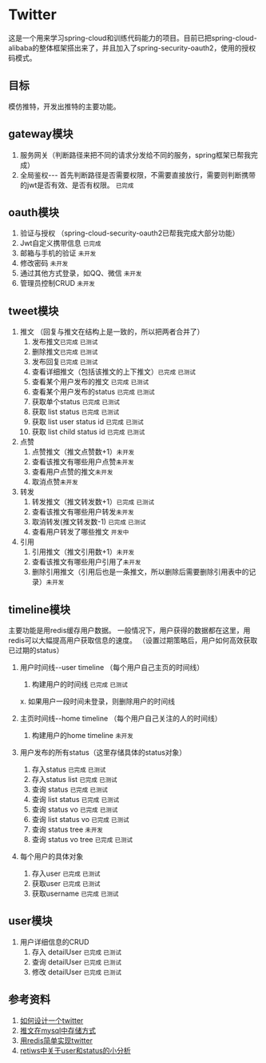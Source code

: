 # Twitter

这是一个用来学习spring-cloud和训练代码能力的项目。目前已把spring-cloud-alibaba的整体框架搭出来了，并且加入了spring-security-oauth2，使用的授权码模式。

## 目标

模仿推特，开发出推特的主要功能。

## gateway模块

1. 服务网关（判断路径来把不同的请求分发给不同的服务，spring框架已帮我完成）
2. 全局鉴权--- 首先判断路径是否需要权限，不需要直接放行，需要则判断携带的jwt是否有效、是否有权限。 `已完成`

## oauth模块

1. 验证与授权 （spring-cloud-security-oauth2已帮我完成大部分功能）
2. Jwt自定义携带信息 `已完成`
3. 邮箱与手机的验证 `未开发`
4. 修改密码 `未开发`
5. 通过其他方式登录，如QQ、微信 `未开发`
6. 管理员控制CRUD `未开发`

## tweet模块

1. 推文 （回复与推文在结构上是一致的，所以把两者合并了）
    1. 发布推文`已完成` `已测试`
    2. 删除推文`已完成` `已测试`
    3. 发布回复`已完成` `已测试`
    4. 查看详细推文（包括该推文的上下推文）`已完成` `已测试`
    5. 查看某个用户发布的推文 `已完成` `已测试`
    6. 查看某个用户发布的status `已完成` `已测试`
    7. 获取单个status `已完成` `已测试`
    8. 获取 list status `已完成` `已测试`
    9. 获取 list user status id `已完成` `已测试`
   10. 获取 list child status  id `已完成` `已测试`
2. 点赞
    1. 点赞推文（推文点赞数+1）`未开发`
    2. 查看该推文有哪些用户点赞`未开发`
    3. 查看用户点赞的推文`未开发`
    4. 取消点赞`未开发`
3. 转发
    1. 转发推文（推文转发数+1）`已完成` `已测试`
    2. 查看该推文有哪些用户转发`未开发`
    3. 取消转发(推文转发数-1) `已完成` `已测试`
    4. 查看用户转发了哪些推文 `开发中`
4. 引用
    1. 引用推文（推文引用数+1）`未开发`
    2. 查看该推文有哪些用户引用了`未开发`
    3. 删除引用推文（引用后也是一条推文，所以删除后需要删除引用表中的记录）`未开发`

## timeline模块

主要功能是用redis缓存用户数据。 一般情况下，用户获得的数据都在这里，用redis可以大幅提高用户获取信息的速度。 （设置过期策略后，用户如何高效获取已过期的status）

1. 用户时间线--user timeline （每个用户自己主页的时间线）
    1. 构建用户的时间线 `已完成` `已测试`

   x. 如果用户一段时间未登录，则删除用户的时间线

2. 主页时间线--home timeline （每个用户自己关注的人的时间线）
    1. 构建用户的home timeline `未开发`

3. 用户发布的所有status（这里存储具体的status对象）
    1. 存入status `已完成` `已测试`
    2. 存入status list `已完成` `已测试`
    3. 查询 status `已完成` `已测试`
    4. 查询 list status `已完成` `已测试`
    5. 查询 status vo `已完成` `已测试`
    6. 查询 list status vo `已完成` `已测试`
    7. 查询 status tree `未开发`
    8. 查询 status vo tree `已完成` `已测试`

4. 每个用户的具体对象
    1. 存入user `已完成` `已测试`
    2. 获取user `已完成` `已测试`
    3. 获取username `已完成` `已测试`

## user模块

1. 用户详细信息的CRUD
    1. 存入 detailUser `已完成` `已测试`
    2. 查询 detailUser `已完成` `已测试`
    3. 修改 detailUser `已完成` `已测试`

## 参考资料

1. [如何设计一个twitter](<https://www.youtube.com/watch?v=wYk0xPP_P_8>)
2. [推文在mysql中存储方式](<https://nehajirafe.medium.com/data-modeling-designing-facebook-style-comments-with-sql-4cf9e81eb164>)
3. [用redis简单实现twitter](<https://redis.io/topics/twitter-clone>)
4. [retiws中关于user和status的小分析](<http://www.blogjava.net/yongboy/archive/2011/04/06/347672.html>)